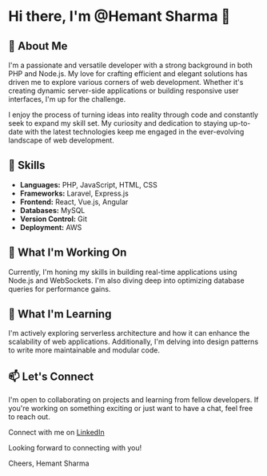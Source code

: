 # Hi there, I'm @Hemant Sharma 👋

## 🚀 About Me

I'm a passionate and versatile developer with a strong background in both PHP and Node.js. My love for crafting efficient and elegant solutions has driven me to explore various corners of web development. Whether it's creating dynamic server-side applications or building responsive user interfaces, I'm up for the challenge.

I enjoy the process of turning ideas into reality through code and constantly seek to expand my skill set. My curiosity and dedication to staying up-to-date with the latest technologies keep me engaged in the ever-evolving landscape of web development.

## 💼 Skills

- **Languages:** PHP, JavaScript, HTML, CSS
- **Frameworks:** Laravel, Express.js
- **Frontend:** React, Vue.js, Angular
- **Databases:** MySQL
- **Version Control:** Git
- **Deployment:** AWS

## 🔭 What I'm Working On

Currently, I'm honing my skills in building real-time applications using Node.js and WebSockets. I'm also diving deep into optimizing database queries for performance gains.

## 🌱 What I'm Learning

I'm actively exploring serverless architecture and how it can enhance the scalability of web applications. Additionally, I'm delving into design patterns to write more maintainable and modular code.

## 📫 Let's Connect

I'm open to collaborating on projects and learning from fellow developers. If you're working on something exciting or just want to have a chat, feel free to reach out.

Connect with me on [LinkedIn](https://www.linkedin.com/in/yourusername/)

Looking forward to connecting with you!

Cheers,
Hemant Sharma
